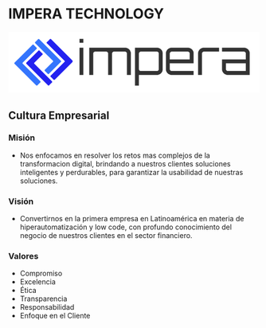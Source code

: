 # IMPERA TECHNOLOGY

<img src="/images/logo.png" alt="IMPERA LOGO" style="width:100%; height:50%;" >

## Cultura Empresarial

### Misión

- Nos enfocamos en resolver los retos mas complejos de la transformacion digital, brindando a nuestros clientes soluciones inteligentes y perdurables, para garantizar la usabilidad de nuestras soluciones.

### Visión

- Convertirnos en la primera empresa en Latinoamérica en materia de hiperautomatización y low code, con profundo conocimiento del negocio de nuestros clientes en el sector financiero.

### Valores

- Compromiso
- Excelencia
- Ética
- Transparencia
- Responsabilidad
- Enfoque en el Cliente
